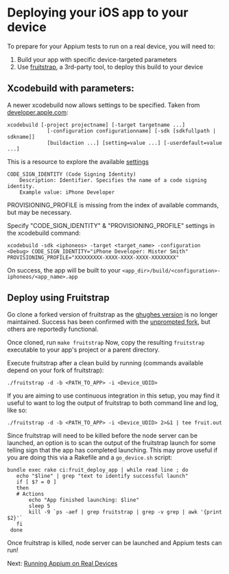 Deploying your iOS app to your device
=====================================
To prepare for your Appium tests to run on a real device, you will need to:

1. Build your app with specific device-targeted parameters
1. Use [fruitstrap](https://github.com/ghughes/fruitstrap), a 3rd-party tool, to deploy this build to your device

## Xcodebuild with parameters:
A newer xcodebuild now allows settings to be specified. Taken from [developer.apple.com](https://developer.apple.com/library/mac/#documentation/Darwin/Reference/ManPages/man1/xcodebuild.1.html):

```
xcodebuild [-project projectname] [-target targetname ...]
             [-configuration configurationname] [-sdk [sdkfullpath | sdkname]]
             [buildaction ...] [setting=value ...] [-userdefault=value ...]
```

This is a resource to explore the available [settings](https://developer.apple.com/library/mac/#documentation/DeveloperTools/Reference/XcodeBuildSettingRef/1-Build_Setting_Reference/build_setting_ref.html#//apple_ref/doc/uid/TP40003931-CH3-DontLinkElementID_10)

```
CODE_SIGN_IDENTITY (Code Signing Identity)
    Description: Identifier. Specifies the name of a code signing identity.
    Example value: iPhone Developer
```

PROVISIONING_PROFILE is missing from the index of available commands, but may be necessary.

Specify "CODE_SIGN_IDENTITY" & "PROVISIONING_PROFILE" settings in the xcodebuild command:

```
xcodebuild -sdk <iphoneos> -target <target_name> -configuration <Debug> CODE_SIGN_IDENTITY="iPhone Developer: Mister Smith" PROVISIONING_PROFILE="XXXXXXXXX-XXXX-XXXX-XXXX-XXXXXXXX"
```
On success, the app will be built to your ```<app_dir>/build/<configuration>-iphoneos/<app_name>.app```

## Deploy using Fruitstrap
Go clone a forked version of fruitstrap as the [ghughes version](https://github.com/ghughes/fruitstrap) is no longer maintained. Success has been confirmed with the [unprompted fork](https://github.com/unprompted/fruitstrap), but others are reportedly functional.

Once cloned, run ``make fruitstrap``
Now, copy the resulting ``fruitstrap`` executable to your app's project or a parent directory.

Execute fruitstrap after a clean build by running (commands available depend on your fork of fruitstrap):
```
./fruitstrap -d -b <PATH_TO_APP> -i <Device_UDID>
```
If you are aiming to use continuous integration in this setup, you may find it useful to want to log the output of fruitstrap to both command line and log, like so:
```
./fruitstrap -d -b <PATH_TO_APP> -i <Device_UDID> 2>&1 | tee fruit.out
```
Since fruitstrap will need to be killed before the node server can be launched, an option is to scan the output of the fruitstrap launch for some telling sign that the app has completed launching. This may prove useful if you are doing this via a Rakefile and a ``go_device.sh`` script:
```
bundle exec rake ci:fruit_deploy_app | while read line ; do 
   echo "$line" | grep "text to identify successful launch" 
   if [ $? = 0 ] 
   then 
   # Actions 
       echo "App finished launching: $line" 
       sleep 5 
       kill -9 `ps -aef | grep fruitstrap | grep -v grep | awk '{print $2}'` 
   fi
 done
```
Once fruitstrap is killed, node server can be launched and Appium tests can run!

Next:
[Running Appium on Real Devices](https://github.com/appium/appium/wiki/Running-Appium-on-Real-Devices)

